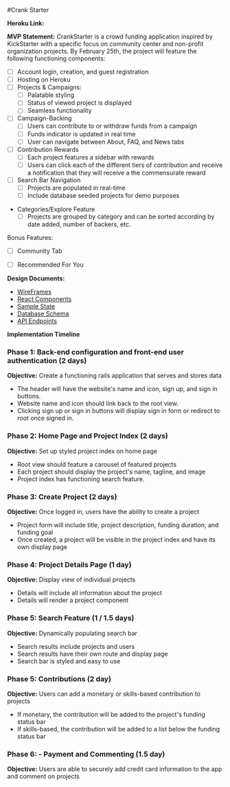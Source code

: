 #Crank Starter


__Heroku Link:__

__MVP Statement:__
  CrankStarter is a crowd funding application inspired by KickStarter with a specific focus on community center and non-profit organization projects. By February 25th, the project will feature the following functioning components:

  - [ ] Account login, creation, and guest registration
  - [ ] Hosting on Heroku
  - [ ] Projects & Campaigns:
    - [ ] Palatable styling
    - [ ] Status of viewed project is displayed
    - [ ] Seamless functionality
  - [ ] Campaign-Backing
    - [ ] Users can contribute to or withdraw funds from a campaign
    - [ ] Funds indicator is updated in real time
    - [ ] User can navigate between About, FAQ, and News tabs
  - [ ] Contribution Rewards
    - [ ] Each project features a sidebar with rewards
    - [ ] Users can click each of the different tiers of contribution and receive a notification that they will receive a the commensurate reward
  - [ ] Search Bar Navigation
    - [ ] Projects are populated in real-time
    - [ ] Include database seeded projects for demo purposes
  - Categories/Explore Feature
    - [ ] Projects are grouped by category and can be sorted according by date added, number of backers, etc.

  Bonus Features:
  - [ ] Community Tab
  - [ ] Recommended For You


__Design Documents:__
  * [WireFrames](https://github.com/jamesevers/punch_starter/tree/master/docs/wireframes)
  * [React Components](https://github.com/jamesevers/punch_starter/tree/master/docs/component-hierarchy.md)
  * [Sample State](https://github.com/jamesevers/punch_starter/tree/master/docs/sample-state.md)
  * [Database Schema](https://github.com/jamesevers/punch_starter/tree/master/docs/schema.md)
  * [API Endpoints](https://github.com/jamesevers/punch_starter/tree/master/docs/api-endpoints.md)


  __Implementation Timeline__

  ### Phase 1: Back-end configuration and front-end user authentication (2 days)
**Objective:** Create a functioning rails application that serves and stores data
* The header will have the website's name and icon, sign up, and sign in buttons.
* Website name and icon should link back to the root view.
* Clicking sign up or sign in buttons will display sign in form or redirect to root once signed in.

### Phase 2: Home Page and Project Index (2 days)

**Objective:** Set up styled project index on home page
* Root view should feature a carousel of featured projects
* Each project should display the project's name, tagline, and image
* Project index has functioning search feature.

### Phase 3: Create Project (2 days)

**Objective:** Once logged in, users have the ability to create a project
* Project form will include title, project description, funding duration, and funding goal
* Once created, a project will be visible in the project index and have its own display page

### Phase 4: Project Details Page (1 day)

**Objective:** Display view of individual projects
* Details will include all information about the project
* Details will render a project component

### Phase 5: Search Feature (1 / 1.5 days)

**Objective:** Dynamically populating search bar
* Search results include projects and users
* Search results have their own route and display page
* Search bar is styled and easy to use


### Phase 5: Contributions (2 day)

**Objective:** Users can add a monetary or skills-based contribution to projects
* If monetary, the contribution will be added to the project's funding status bar
* If skills-based, the contribution will be added to a list below the funding status bar

### Phase 6: - Payment and Commenting (1.5 day)

**Objective:** Users are able to securely add credit card information to the app and comment on projects
